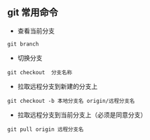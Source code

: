 ## git 常用命令
- 查看当前分支
```
git branch
```
- 切换分支
```
git checkout  分支名称
```
- 拉取远程分支到新建的分支上
```
git checkout -b 本地分支名 origin/远程分支名
```
- 拉取远程分支到当前分支上（必须是同意分支）
```
git pull origin 远程分支名
```





